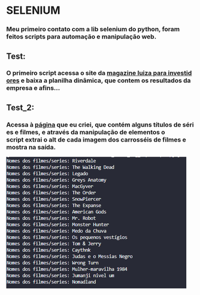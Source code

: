 # **SELENIUM**

### Meu primeiro contato com a lib selenium do python, foram feitos scripts para automação e manipulação web.



## **Test**:
### O primeiro script acessa o site da [magazine luiza para investidores](https://ri.magazineluiza.com.br/) e baixa a planilha dinâmica, que contem os resultados da empresa e afins...




## **Test_2**:
### Acessa à [página](https://joaok2k2.github.io/netpunk/) que eu criei, que contém alguns títulos de séries e filmes, e através da manipulação de elementos o script extrai o alt de cada imagem dos carrosséis de filmes e mostra na saída.


![](https://github.com/joaok2k2/selenium-test/blob/master/script_2.PNG)
